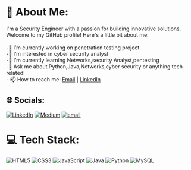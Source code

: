 # 💫 About Me:
I'm a Security Engineer with a passion for building innovative solutions. Welcome to my GitHub profile! Here's a little bit about me:<br><br>-🔭 I’m currently working on penetration testing project<br>-👀 I’m interested in cyber security analyst<br>-🌱 I’m currently learning Networks,security Analyst,pentesting<br>-💬 Ask me about Python,Java,Networks,cyber security or anything tech-related!<br>- 📫 How to reach me: [Email](mailto:vengatasubiramani@gmail.com) | [LinkedIn](https://www.linkedin.com/in/vengata-subiramani-k-s-044ba9247/)


## 🌐 Socials:
[![LinkedIn](https://img.shields.io/badge/LinkedIn-%230077B5.svg?logo=linkedin&logoColor=white)](https://linkedin.com/in/https://www.linkedin.com/in/vengata-subiramani-k-s-044ba9247/) [![Medium](https://img.shields.io/badge/Medium-12100E?logo=medium&logoColor=white)](https://medium.com/@vengat) [![email](https://img.shields.io/badge/Email-D14836?logo=gmail&logoColor=white)](mailto:vengatasubiramani@gmail.com) 

# 💻 Tech Stack:
 ![HTML5](https://img.shields.io/badge/html5-%23E34F26.svg?style=flat-square&logo=html5&logoColor=white) ![CSS3](https://img.shields.io/badge/css3-%231572B6.svg?style=flat-square&logo=css3&logoColor=white) ![JavaScript](https://img.shields.io/badge/javascript-%23323330.svg?style=flat-square&logo=javascript&logoColor=%23F7DF1E) ![Java](https://img.shields.io/badge/java-%23ED8B00.svg?style=flat-square&logo=openjdk&logoColor=white) ![Python](https://img.shields.io/badge/python-3670A0?style=flat-square&logo=python&logoColor=ffdd54) ![MySQL](https://img.shields.io/badge/mysql-4479A1.svg?style=flat-square&logo=mysql&logoColor=white)




<!-- Proudly created with GPRM ( https://gprm.itsvg.in ) -->
